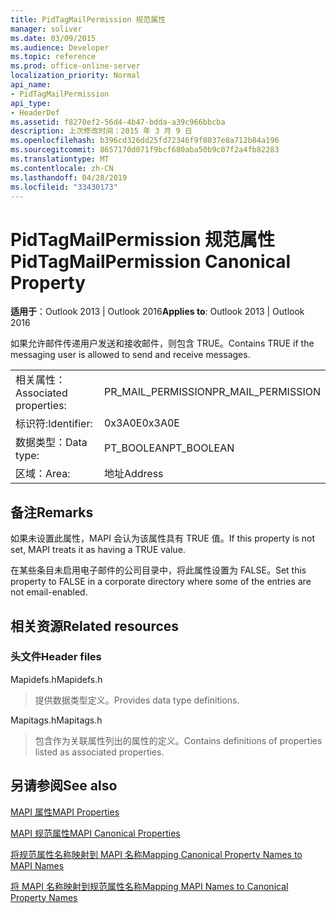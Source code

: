 ```yaml
---
title: PidTagMailPermission 规范属性
manager: soliver
ms.date: 03/09/2015
ms.audience: Developer
ms.topic: reference
ms.prod: office-online-server
localization_priority: Normal
api_name:
- PidTagMailPermission
api_type:
- HeaderDef
ms.assetid: f8270ef2-56d4-4b47-bdda-a39c966bbcba
description: 上次修改时间：2015 年 3 月 9 日
ms.openlocfilehash: b396cd326dd25fd72346f9f8037e8a712b84a196
ms.sourcegitcommit: 8657170d071f9bcf680aba50b9c07f2a4fb82283
ms.translationtype: MT
ms.contentlocale: zh-CN
ms.lasthandoff: 04/28/2019
ms.locfileid: "33430173"
---
```

# <a name="pidtagmailpermission-canonical-property"></a><span data-ttu-id="d8c36-103">PidTagMailPermission 规范属性</span><span class="sxs-lookup"><span data-stu-id="d8c36-103">PidTagMailPermission Canonical Property</span></span>

  
  
<span data-ttu-id="d8c36-104">**适用于**：Outlook 2013 | Outlook 2016</span><span class="sxs-lookup"><span data-stu-id="d8c36-104">**Applies to**: Outlook 2013 | Outlook 2016</span></span> 
  
<span data-ttu-id="d8c36-105">如果允许邮件传递用户发送和接收邮件，则包含 TRUE。</span><span class="sxs-lookup"><span data-stu-id="d8c36-105">Contains TRUE if the messaging user is allowed to send and receive messages.</span></span> 
  
|||
|:-----|:-----|
|<span data-ttu-id="d8c36-106">相关属性：</span><span class="sxs-lookup"><span data-stu-id="d8c36-106">Associated properties:</span></span>  <br/> |<span data-ttu-id="d8c36-107">PR_MAIL_PERMISSION</span><span class="sxs-lookup"><span data-stu-id="d8c36-107">PR_MAIL_PERMISSION</span></span>  <br/> |
|<span data-ttu-id="d8c36-108">标识符:</span><span class="sxs-lookup"><span data-stu-id="d8c36-108">Identifier:</span></span>  <br/> |<span data-ttu-id="d8c36-109">0x3A0E</span><span class="sxs-lookup"><span data-stu-id="d8c36-109">0x3A0E</span></span>  <br/> |
|<span data-ttu-id="d8c36-110">数据类型：</span><span class="sxs-lookup"><span data-stu-id="d8c36-110">Data type:</span></span>  <br/> |<span data-ttu-id="d8c36-111">PT_BOOLEAN</span><span class="sxs-lookup"><span data-stu-id="d8c36-111">PT_BOOLEAN</span></span>  <br/> |
|<span data-ttu-id="d8c36-112">区域：</span><span class="sxs-lookup"><span data-stu-id="d8c36-112">Area:</span></span>  <br/> |<span data-ttu-id="d8c36-113">地址</span><span class="sxs-lookup"><span data-stu-id="d8c36-113">Address</span></span>  <br/> |
   
## <a name="remarks"></a><span data-ttu-id="d8c36-114">备注</span><span class="sxs-lookup"><span data-stu-id="d8c36-114">Remarks</span></span>

<span data-ttu-id="d8c36-115">如果未设置此属性，MAPI 会认为该属性具有 TRUE 值。</span><span class="sxs-lookup"><span data-stu-id="d8c36-115">If this property is not set, MAPI treats it as having a TRUE value.</span></span> 
  
<span data-ttu-id="d8c36-116">在某些条目未启用电子邮件的公司目录中，将此属性设置为 FALSE。</span><span class="sxs-lookup"><span data-stu-id="d8c36-116">Set this property to FALSE in a corporate directory where some of the entries are not email-enabled.</span></span> 
  
## <a name="related-resources"></a><span data-ttu-id="d8c36-117">相关资源</span><span class="sxs-lookup"><span data-stu-id="d8c36-117">Related resources</span></span>

### <a name="header-files"></a><span data-ttu-id="d8c36-118">头文件</span><span class="sxs-lookup"><span data-stu-id="d8c36-118">Header files</span></span>

<span data-ttu-id="d8c36-119">Mapidefs.h</span><span class="sxs-lookup"><span data-stu-id="d8c36-119">Mapidefs.h</span></span>
  
> <span data-ttu-id="d8c36-120">提供数据类型定义。</span><span class="sxs-lookup"><span data-stu-id="d8c36-120">Provides data type definitions.</span></span>
    
<span data-ttu-id="d8c36-121">Mapitags.h</span><span class="sxs-lookup"><span data-stu-id="d8c36-121">Mapitags.h</span></span>
  
> <span data-ttu-id="d8c36-122">包含作为关联属性列出的属性的定义。</span><span class="sxs-lookup"><span data-stu-id="d8c36-122">Contains definitions of properties listed as associated properties.</span></span>
    
## <a name="see-also"></a><span data-ttu-id="d8c36-123">另请参阅</span><span class="sxs-lookup"><span data-stu-id="d8c36-123">See also</span></span>



[<span data-ttu-id="d8c36-124">MAPI 属性</span><span class="sxs-lookup"><span data-stu-id="d8c36-124">MAPI Properties</span></span>](mapi-properties.md)
  
[<span data-ttu-id="d8c36-125">MAPI 规范属性</span><span class="sxs-lookup"><span data-stu-id="d8c36-125">MAPI Canonical Properties</span></span>](mapi-canonical-properties.md)
  
[<span data-ttu-id="d8c36-126">将规范属性名称映射到 MAPI 名称</span><span class="sxs-lookup"><span data-stu-id="d8c36-126">Mapping Canonical Property Names to MAPI Names</span></span>](mapping-canonical-property-names-to-mapi-names.md)
  
[<span data-ttu-id="d8c36-127">将 MAPI 名称映射到规范属性名称</span><span class="sxs-lookup"><span data-stu-id="d8c36-127">Mapping MAPI Names to Canonical Property Names</span></span>](mapping-mapi-names-to-canonical-property-names.md)

